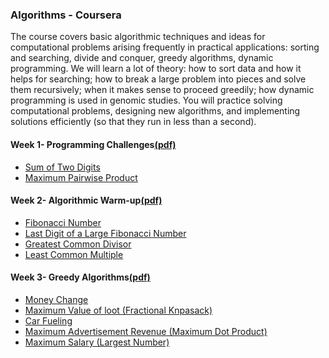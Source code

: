 ### Algorithms - Coursera
The course covers basic algorithmic techniques and ideas for computational problems arising frequently in practical applications: sorting and searching, divide and conquer, greedy algorithms, dynamic programming. We will learn a lot of theory: how to sort data and how it helps for searching; how to break a large problem into pieces and solve them recursively; when it makes sense to proceed greedily; how dynamic programming is used in genomic studies. You will practice solving computational problems, designing new algorithms, and implementing solutions efficiently (so that they run in less than a second).

#### Week 1- Programming Challenges[(pdf)](https://github.com/ChandhiniG/Algorithms/tree/master/Assignments)
- [Sum of Two Digits](https://github.com/ChandhiniG/Algorithms/blob/master/WK1-%20Programming%20Challenges/APlusB.py)
- [Maximum Pairwise Product](https://github.com/ChandhiniG/Algorithms/blob/master/WK1-%20Programming%20Challenges/max_pairwise_product.py)

#### Week 2- Algorithmic Warm-up[(pdf)](https://github.com/ChandhiniG/Algorithms/blob/master/Assignments/week2_algorithmic_warmup.pdf)
- [Fibonacci Number](https://github.com/ChandhiniG/Algorithms/blob/master/WK2-%20Algorithmic%20Warm-up/fibonacci.py)
- [Last Digit of a Large Fibonacci Number](https://github.com/ChandhiniG/Algorithms/blob/master/WK2-%20Algorithmic%20Warm-up/Lastdigit_fibonaccinumber.py)
- [Greatest Common Divisor](https://github.com/ChandhiniG/Algorithms/blob/master/WK2-%20Algorithmic%20Warm-up/gcd.py)
- [Least Common Multiple](https://github.com/ChandhiniG/Algorithms/blob/master/WK2-%20Algorithmic%20Warm-up/lcm.py)


#### Week 3- Greedy Algorithms[(pdf)](https://github.com/ChandhiniG/Algorithms/blob/master/Assignments/week3_greedy_algorithms.pdf)
- [Money Change]()
- [Maximum Value of loot (Fractional Knpasack)]()
- [Car Fueling]()
- [Maximum Advertisement Revenue (Maximum Dot Product)]()
- [Maximum Salary (Largest Number)]()
